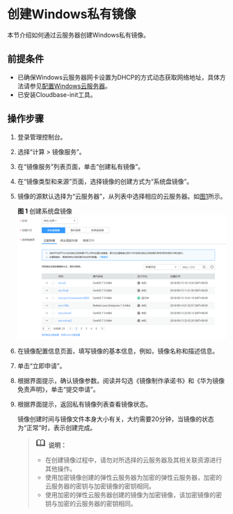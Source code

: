 # 创建Windows私有镜像<a name="ZH-CN_TOPIC_0030713153"></a>

本节介绍如何通过云服务器创建Windows私有镜像。

## 前提条件<a name="zh-cn_topic_0029124555_section14824313152247"></a>

-   已确保Windows云服务器网卡设置为DHCP的方式动态获取网络地址，具体方法请参见[配置Windows云服务器](配置Windows云服务器.md)。
-   已安装Cloudbase-init工具。

## 操作步骤<a name="section146023151537"></a>

1.  登录管理控制台。
2.  选择“计算 \> 镜像服务”。
3.  在“镜像服务”列表页面，单击“创建私有镜像”。
4.  在“镜像类型和来源”页面，选择镜像的创建方式为“系统盘镜像”。
5.  镜像的源默认选择为“云服务器”，从列表中选择相应的云服务器。如[图1](#fig1167418168252)所示。

    **图 1**  创建系统盘镜像<a name="fig1167418168252"></a>  
    ![](figures/创建系统盘镜像.png "创建系统盘镜像")

6.  在镜像配置信息页面，填写镜像的基本信息，例如，镜像名称和描述信息。
7.  单击“立即申请”。
8.  根据界面提示，确认镜像参数。阅读并勾选《镜像制作承诺书》和《华为镜像免责声明》，单击“提交申请”。
9.  根据界面提示，返回私有镜像列表查看镜像状态。

    镜像创建时间与镜像文件本身大小有关，大约需要20分钟，当镜像的状态为“正常”时，表示创建完成。

    >![](public_sys-resources/icon-note.gif) **说明：**   
    >-   在创建镜像过程中，请勿对所选择的云服务器及其相关联资源进行其他操作。  
    >-   使用加密镜像创建的弹性云服务器为加密的弹性云服务器，加密的云服务器的密钥与加密镜像的密钥相同。  
    >-   使用加密的弹性云服务器创建的镜像为加密镜像，该加密镜像的密钥与加密的云服务器的密钥相同。  


